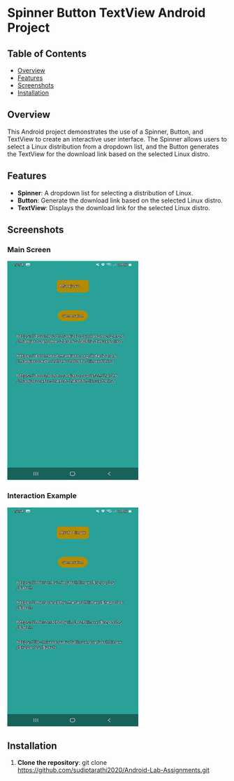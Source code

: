 <h1 id="spinner-button-textview-android-project">Spinner Button TextView Android Project</h1>
<h2 id="table-of-contents">Table of Contents</h2>
<ul>
<li><a href="#overview">Overview</a></li>
<li><a href="#features">Features</a></li>
<li><a href="#screenshots">Screenshots</a></li>
<li><a href="#installation">Installation</a></li>
</ul>
<h2 id="overview">Overview</h2>
<p>This Android project demonstrates the use of a Spinner, Button, and TextView to create an interactive user interface. The Spinner allows users to select a Linux distribution from a dropdown list, and the Button generates the TextView for the download link based on the selected Linux distro.</p>
<h2 id="features">Features</h2>
<ul>
<li><strong>Spinner</strong>: A dropdown list for selecting a distribution of Linux.</li>
<li><strong>Button</strong>: Generate the download link based on the selected Linux distro.</li>
<li><strong>TextView</strong>: Displays the download link for the selected Linux distro.</li>
</ul>
<h2 id="screenshots">Screenshots</h2>
<h3 id="main-screen">Main Screen</h3>
<p><img src="screenshot1.jpg" alt="Main Screen" width="300px" height="500px"></p>
<h3 id="interaction-example">Interaction Example</h3>
<p><img src="screenshot2.jpg" alt="Interaction Example" width="300px" height="500px"></p>
<h2 id="installation">Installation</h2>
<ol>
<li><strong>Clone the repository</strong>:
git clone <a href="https://github.com/sudiptarathi2020/Android-Lab-Assignments.git">https://github.com/sudiptarathi2020/Android-Lab-Assignments.git</a></li>
</ol>

